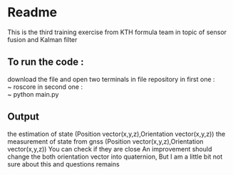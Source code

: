 # Readme
This is the third training exercise from KTH formula team in topic of sensor fusion and Kalman filter
<br>
## To run the code : 
download the file and open two terminals in file repository
in first one :<br>
~ roscore
in second one : <br>
~ python main.py

## Output
the estimation of state (Position vector(x,y,z),Orientation vector(x,y,z))
the measurement of state from gnss (Position vector(x,y,z),Orientation vector(x,y,z))
You can check if they are close
An improvement should change the both orientation vector into quaternion,
But I am a little bit not sure about this and questions remains
